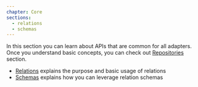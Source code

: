 ```yaml
---
chapter: Core
sections:
  - relations
  - schemas
---
```


In this section you can learn about APIs that are common for all adapters. Once
you understand basic concepts, you can check out [Repositories](/learn/repositories)
section.

- [Relations](/learn/core/relations) explains the purpose and basic usage of relations
- [Schemas](/learn/core/schemas) explains how you can leverage relation schemas
